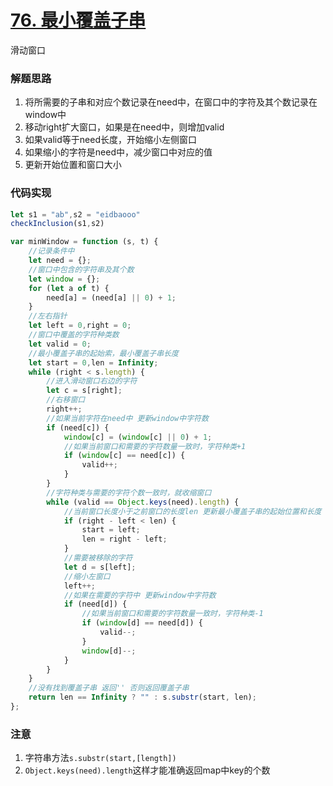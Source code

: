 # [76. 最小覆盖子串](https://leetcode-cn.com/problems/minimum-window-substring/)

滑动窗口

### 解题思路

1. 将所需要的子串和对应个数记录在need中，在窗口中的字符及其个数记录在window中
2. 移动right扩大窗口，如果是在need中，则增加valid
3. 如果valid等于need长度，开始缩小左侧窗口
4. 如果缩小的字符是need中，减少窗口中对应的值
5. 更新开始位置和窗口大小

### 代码实现

```js
let s1 = "ab",s2 = "eidbaooo"
checkInclusion(s1,s2)

var minWindow = function (s, t) {
    //记录条件中
    let need = {};
    //窗口中包含的字符串及其个数
    let window = {};
    for (let a of t) {
        need[a] = (need[a] || 0) + 1;
    }
    //左右指针
    let left = 0,right = 0;
    //窗口中覆盖的字符种类数
    let valid = 0;
    //最小覆盖子串的起始索，最小覆盖子串长度
    let start = 0,len = Infinity;
    while (right < s.length) {
        //进入滑动窗口右边的字符
        let c = s[right];
        //右移窗口
        right++;
        //如果当前字符在need中 更新window中字符数
        if (need[c]) {
            window[c] = (window[c] || 0) + 1;
            //如果当前窗口和需要的字符数量一致时，字符种类+1
            if (window[c] == need[c]) {
                valid++;
            }
        }
		//字符种类与需要的字符个数一致时，就收缩窗口
        while (valid == Object.keys(need).length) {
            //当前窗口长度小于之前窗口的长度len 更新最小覆盖子串的起始位置和长度
            if (right - left < len) {
                start = left;
                len = right - left;
            }
            //需要被移除的字符
            let d = s[left];
            //缩小左窗口
            left++;
            //如果在需要的字符中 更新window中字符数
            if (need[d]) {
                //如果当前窗口和需要的字符数量一致时，字符种类-1
                if (window[d] == need[d]) {
                    valid--;
                }
                window[d]--;
            }
        }
    }
    //没有找到覆盖子串 返回'' 否则返回覆盖子串
    return len == Infinity ? "" : s.substr(start, len);
};
```

### 注意

1. 字符串方法`s.substr(start,[length])`
2. `Object.keys(need).length`这样才能准确返回map中key的个数